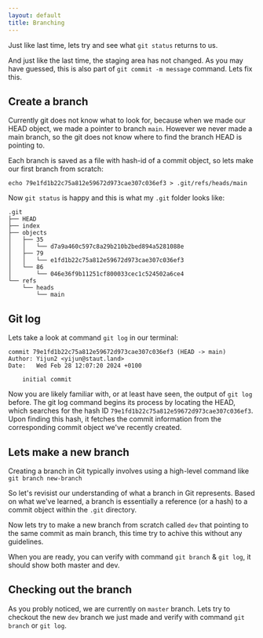 ```yaml
---
layout: default
title: Branching
---
```


Just like last time, lets try and see what `git status` returns to us. 

And just like the last time, the staging area has not changed. As you may have guessed, this is also part of `git commit -m message` command. Lets fix this.

## Create a branch

Currently git does not know what to look for, because when we made our HEAD object, we made a pointer to branch `main`. However we never made a main branch, so the git does not know where to find the branch HEAD is pointing to. 

Each branch is saved as a file with hash-id of a commit object, so lets make our first branch from scratch:

```
echo 79e1fd1b22c75a812e59672d973cae307c036ef3 > .git/refs/heads/main
```

Now `git status` is happy and this is what my `.git` folder looks like:
```
.git
├── HEAD
├── index
├── objects
│   ├── 35
│   │   └── d7a9a460c597c8a29b210b2bed894a5281088e
│   ├── 79
│   │   └── e1fd1b22c75a812e59672d973cae307c036ef3
│   └── 86
│       └── 046e36f9b11251cf800033cec1c524502a6ce4
└── refs
    └── heads
        └── main
```

## Git log 

Lets take a look at command `git log` in our terminal:


```
commit 79e1fd1b22c75a812e59672d973cae307c036ef3 (HEAD -> main)
Author: Yijun2 <yijun@staut.land>
Date:   Wed Feb 28 12:07:20 2024 +0100

    initial commit
```

Now you are likely familiar with, or at least have seen, the output of `git log` before. The git log command begins its process by locating the HEAD, which searches for the hash ID `79e1fd1b22c75a812e59672d973cae307c036ef3`. Upon finding this hash, it fetches the commit information from the corresponding commit object we've recently created.

## Lets make a new branch
Creating a branch in Git typically involves using a high-level command like `git branch new-branch`

So let's revisist our understanding of what a branch in Git represents. Based on what we've learned, a branch is essentially a reference (or a hash) to a commit object within the `.git` directory.

Now lets try to make a new branch from scratch called `dev` that pointing to the same commit as main branch, this time try to achive this without any guidelines.

When you are ready, you can verify with command `git branch` & `git log`, it should show both master and dev.

## Checking out the branch
As you probly noticed, we are currently on `master` branch. Lets try to checkout the new `dev` branch we just made and verify with command `git branch` or `git log`.

